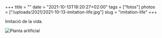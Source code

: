 +++
title = ""
date = "2021-10-13T18:20:27+02:00"
tags = ["fotos"]
photos = ["/uploads/2021/2021-10-13-imitation-life.jpg"]
slug = "imitation-life"
+++

Imitació de la vida.

<img alt="Planta artificial" src="/uploads/2021/2021-10-13-imitation-life.jpg">
